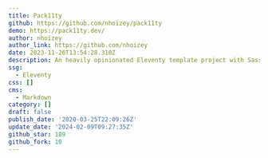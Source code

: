 ```yaml
---
title: Pack11ty
github: https://github.com/nhoizey/pack11ty
demo: https://pack11ty.dev/
author: nhoizey
author_link: https://github.com/nhoizey
date: 2023-11-26T13:54:28.310Z
description: An heavily opinionated Eleventy template project with Sass
ssg:
  - Eleventy
css: []
cms:
  - Markdown
category: []
draft: false
publish_date: '2020-03-25T22:09:26Z'
update_date: '2024-02-09T09:27:35Z'
github_star: 189
github_fork: 10
---
```

